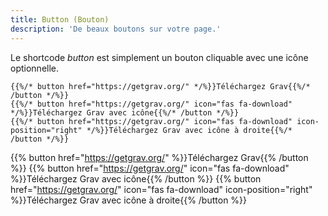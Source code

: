 ```yaml
---
title: Button (Bouton)
description: 'De beaux boutons sur votre page.'
---
```


Le shortcode _button_ est simplement un bouton cliquable avec une icône optionnelle.

```
{{%/* button href="https://getgrav.org/" */%}}Téléchargez Grav{{%/* /button */%}}
{{%/* button href="https://getgrav.org/" icon="fas fa-download" */%}}Téléchargez Grav avec icône{{%/* /button */%}}
{{%/* button href="https://getgrav.org/" icon="fas fa-download" icon-position="right" */%}}Téléchargez Grav avec icône à droite{{%/* /button */%}}
```

{{% button href="https://getgrav.org/" %}}Téléchargez Grav{{% /button %}}
{{% button href="https://getgrav.org/" icon="fas fa-download" %}}Téléchargez Grav avec icône{{% /button %}}
{{% button href="https://getgrav.org/" icon="fas fa-download" icon-position="right" %}}Téléchargez Grav avec icône à droite{{% /button %}}
